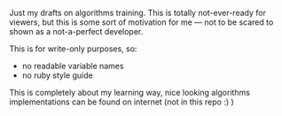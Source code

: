 Just my drafts on algorithms training. This is totally not-ever-ready for viewers, but this is some sort of motivation for me — not to be scared to shown as a not-a-perfect developer.

This is for write-only purposes, so:

- no readable variable names
- no ruby style guide

This is completely about my learning way, nice looking algorithms implementations can be found on internet (not in this repo :) )
